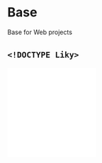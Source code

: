 # Base

Base for Web projects

## `<!DOCTYPE Liky>`

<a href="https://vk.com/likiz_inc"><img align="center" width="200" height="200" alt="Likiz inc." src="https://github.com/FeirlyMoore/Sedona-React/blob/master/public/img/logo/8li.svg"></a>
